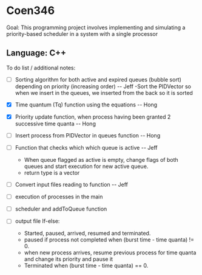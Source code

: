 # Coen346

Goal: This programming project involves implementing and simulating a priority-based scheduler in a system with
a single processor

Language: C++
--------------------------------------------------------------------------------------------------------------------------------------

To do list / additional notes:

- [ ] Sorting algorithm for both active and expired queues (bubble sort) depending on priority (increasing order) -- Jeff
	-Sort the PIDVector so when we insert in the queues, we inserted from the back so it is sorted

- [x] Time quantum (Tq) function using the equations -- Hong 

- [x] Priority update function, when process having been granted 2 successive time quanta -- Hong

- [ ] Insert process from PIDVector in queues function -- Hong

- [ ] Function that checks which which queue is active -- Jeff
	- When queue flagged as active is empty, change flags of both queues and start execution for new active queue.
	- return type is a vector

- [ ] Convert input files reading to function -- Jeff

- [ ] execution of processes in the main

- [ ] scheduler and addToQueue function

- [ ] output file
	If-else:
	- Started, paused, arrived, resumed and terminated.
	- paused if process not completed when (burst time - time quanta) != 0.
	- when new process arrives, resume previous process for time quanta and change its priority and pause it
	- Terminated when (burst time - time quanta) == 0.
